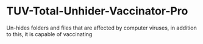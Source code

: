 # TUV-Total-Unhider-Vaccinator-Pro
Un-hides folders and files that are affected by computer viruses, in addition to this, it is capable of vaccinating
